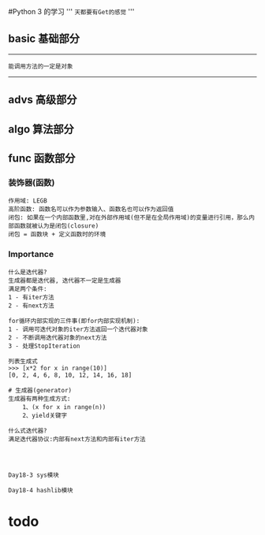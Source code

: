 #Python 3 的学习
'''
    `天都要有Get的感觉`
'''
## basic 基础部分
***
    能调用方法的一定是对象
***
## advs  高级部分
## algo  算法部分
## func  函数部分
### 装饰器(函数)
    作用域: LEGB
    高阶函数: 函数名可以作为参数输入、函数名也可以作为返回值
    闭包: 如果在一个内部函数里,对在外部作用域(但不是在全局作用域)的变量进行引用，那么内部函数就被认为是闭包(closure)
    闭包 = 函数块 + 定义函数时的环境

### Importance
```
什么是迭代器?
生成器都是迭代器, 迭代器不一定是生成器
满足两个条件: 
1 - 有iter方法
2 - 有next方法

for循环内部实现的三件事(即for内部实现机制):
1 - 调用可迭代对象的iter方法返回一个迭代器对象
2 - 不断调用迭代器对象的next方法
3 - 处理StopIteration

列表生成式
>>> [x*2 for x in range(10)]
[0, 2, 4, 6, 8, 10, 12, 14, 16, 18]

# 生成器(generator)
生成器有两种生成方式:
    1、(x for x in range(n))
    2、yield关键字
    
什么式迭代器?
满足迭代器协议:内部有next方法和内部有iter方法
    



Day18-3 sys模块

Day18-4 hashlib模块

```
    
# todo
   
    
    
    